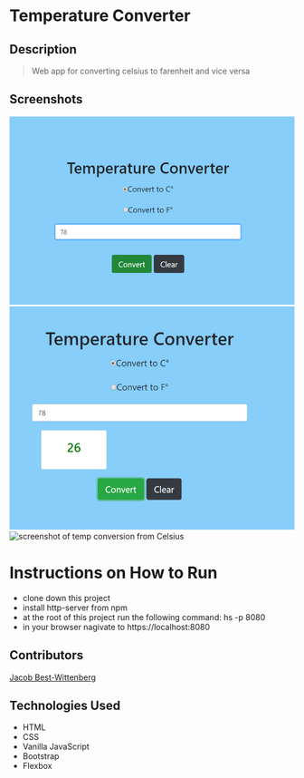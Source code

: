 # Temperature Converter
## Description
> Web app for converting celsius to farenheit and vice versa

## Screenshots
![screenshot of default page](https://raw.githubusercontent.com/jacob-bw/temp-tracker/master/screenshots/temp-converter-1.png)
![screenshot of temp conversion from Farenheit](https://raw.githubusercontent.com/jacob-bw/temp-tracker/master/screenshots/temp-converter-2.png)
![screenshot of temp conversion from Celsius](https://raw.githubusercontent.com/jacob-bw/temp-tracker/master/screenshots/temp-converter-3.pnghttps://raw.githubusercontent.com/jacob-bw/temp-tracker/master/screenshots/temp-converter-3.png)

# Instructions on How to Run
* clone down this project
* install http-server from npm
* at the root of this project run the following command: hs -p 8080
* in your browser nagivate to https://localhost:8080

## Contributors
[Jacob Best-Wittenberg](https://github.com/jacob-bw)

## Technologies Used
* HTML
* CSS
* Vanilla JavaScript
* Bootstrap
* Flexbox

